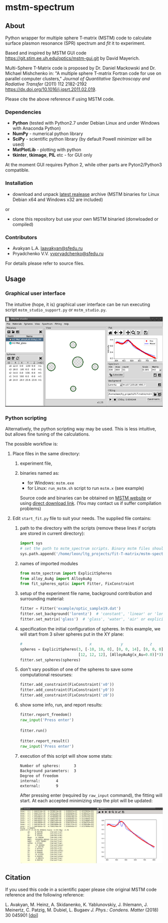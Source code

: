# mstm-spectrum
## About
Python wrapper for multiple sphere T-matrix (MSTM) code to calculate surface plasmon resonance (SPR) spectrum and *fit* it to experiment.

Based and inspired by MSТM GUI code <https://git.stim.ee.uh.edu/optics/mstm-gui.git> by David Mayerich.

Multi-Sphere T-Matrix code is proposed by Dr. Daniel Mackowski and Dr. Michael Mishchenko in:
"A multiple sphere T-matrix Fortran code for use on parallel computer clusters,"
*Journal of Quantitative Spectroscopy and Radiative Transfer* (2011) 112 2182-2192
<https://dx.doi.org/10.1016/j.jqsrt.2011.02.019>.

Please cite the above reference if using MSTM code.

### Dependencies

* **Python** (tested with Python2.7 under Debian Linux and under Windows with Anaconda Python)
* **NumPy** - numerical python library
* **SciPy** - scientific python library (by default Powell minimizer will be used)
* **MatPlotLib** - plotting with python
* **tkinter**, **tkimage**, **PIL** etc - for GUI only

At the moment GUI requires Python 2, while other parts are Pyton2/Python3 compatible.

### Installation

* download and unpack [latest realease](releases/latest) archive (MSTM binaries for Linux Debian x64 and Windows x32 are included)

or

* clone this repository but use your own MSTM binaried (donwloaded or compiled)

### Contributors

* Avakyan L.A. <laavakyan@sfedu.ru>
* Pryadchenko V.V. <vvpryadchenko@sfedu.ru>

For details please refer to source files.

## Usage

### Graphical user interface

The intuitive (hope, it is) graphical user interface
 can be run executing script `mstm_studio_support.py` or `mstm_studio.py`.

![GUI screenshot image][screen_gui]

### Python scripting

Alternatively, the python scripting way may be used.
This is less intuitive, but allows fine tuning of the calculations.

The possible workflow is:

1. Place files in the same directory:
    1. experiment file,
    1. binaries named as:
        * for Windows: `mstm.exe`
        * for Linux: `run_mstm.sh` script to run `mstm.x` (see example)

        Source code and binaries can be obtained on [MSTM website](http://eng.auburn.edu/users/dmckwski/scatcodes/)
        or using [direct download link](http://eng.auburn.edu/users/dmckwski/scatcodes/mstm%20v3.0.zip).
        (You may contact us if suffer compilation problems)
1. Edit `start_fit.py` file to suit your needs. The supplied file contains:
    1. path to the directory with the scripts (remove these lines if scripts are stored in current directory):

        ``` python
        import sys
        # set the path to mstm_spectrum scripts. Binary mstm files should be in current folder.
        sys.path.append('/home/leon/ltg_projects/fit-T-matrix/mstm-spectrum')
        ```
    1. names of imported modules

        ``` python
        from mstm_spectrum import ExplicitSpheres
        from alloy_AuAg import AlloyAuAg
        from fit_spheres_optic import Fitter, FixConstraint
        ```
    1. setup of the experiment file name, background contribution and surrounding material:

        ``` python
        fitter = Fitter('example/optic_sample19.dat')
        fitter.set_background('lorentz')  # 'constant', 'linear' or 'lorentz'
        fitter.set_matrix('glass')  # 'glass', 'water', 'air' or explicit value, i.e. 1.66+0.1j
        ```
    1. specification the initial configuration of spheres.
       In this example, we will start from 3 silver spheres put in the XY plane:

        ``` python
        #                              x             y            z
        spheres = ExplicitSpheres(3, [-10, 10, 0], [0, 0, 14], [0, 0, 0],
                                  [12, 12, 12], [AlloyAuAg(x_Au=0.0)]*3)
        fitter.set_spheres(spheres)
        ```
    1. don't vary position of one of the spheres to save some computational resourses:

        ``` python
        fitter.add_constraint(FixConstraint('x0'))
        fitter.add_constraint(FixConstraint('y0'))
        fitter.add_constraint(FixConstraint('z0'))
        ```
    1. show some info, run, and report results:

        ``` python
        fitter.report_freedom()
        raw_input('Press enter')

        fitter.run()

        fitter.report_result()
        raw_input('Press enter')
        ```
    1. execution of this script will show some stats:

        ```
        Number of spheres:      3
        Background parameters:  3
        Degree of freedom
        internal:       4
        external:       9

        ```
        After pressing enter (required by `raw_input` command),
        the fitting will start.
        At each accepted minimizing step the plot will be updated:

        ![Screenshot image][screen]


## Citation

If you used this code in a scientific paper please cite original MSTM code reference and the following reference:

L. Avakyan, M. Heinz, A. Skidanenko, K. Yablunovskiy, J. Ihlemann, J. Meinertz, C. Patzig, M. Dubiel, L. Bugaev
*J. Phys.: Condens. Matter* (2018) 30 045901 [[doi](http://doi.org/10.1088/1361-648X/aa9fcc)]


[screen_gui]: images/screenshot-gui.jpg?raw=true "GUI screenshot"
[screen]: images/screenshot-example.jpg?raw=true "Screenshot of example run"
